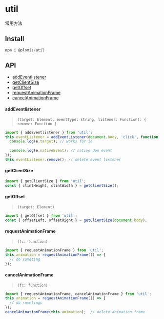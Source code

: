 # util
常用方法

## Install
```js
npm i @plomis/util
```

## API

* [addEventlistener](#addEventlistener)
* [getClientSize](#getClientSize)
* [getOffset](#getOffset)
* [requestAnimationFrame](#requestAnimationFrame)
* [cancelAnimationFrame](#cancelAnimationFrame)


#### addEventlistener

> `(target: Element, eventType: string, listener: Function): { remove: Function }`

```js
import { addEventlistener } from 'util';
this.eventListener = addEventListener(document.body, 'click', function(e){
  console.log(e.target); // works for ie
  
  console.log(e.nativeEvent); // native dom event
});
this.eventListener.remove(); // delete event listener
```

#### getClientSize

```js
import { getClientSize } from 'util';
const { clintHeight, clintWidth } = getClientSize();
```

#### getOffset

> `(target: Element)`

```js
import { getOffset } from 'util';
const { offsetLeft, offsetRight } = getClientSize(document.body);
```


#### requestAnimationFrame

> `(fc: function)`

```js
import { requestAnimationFrame } from 'util';
this.animation = requestAnimationFrame(() => {
  // do someting
});
```

#### cancelAnimationFrame

> `(fc: function)`

```js
import { requestAnimationFrame, cancelAnimationFrame } from 'util';
this.animation = requestAnimationFrame(() => {
  // do sometings
});
cancelAnimationFrame(this.animation);  // delete animation frame
```
